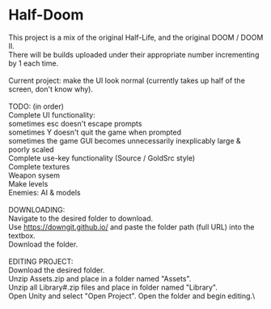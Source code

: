 # Half-Doom
This project is a mix of the original Half-Life, and the original DOOM / DOOM II.\
There will be builds uploaded under their appropriate number incrementing by 1 each time.\
\
Current project: make the UI look normal (currently takes up half of the screen, don't know why).\
\
TODO: (in order)\
Complete UI functionality:\
  sometimes esc doesn't escape prompts\
  sometimes Y doesn't quit the game when prompted\
  sometimes the game GUI becomes unnecessarily inexplicably large & poorly scaled\
Complete use-key functionality (Source / GoldSrc style)\
Complete textures\
Weapon sysem\
Make levels\
Enemies: AI & models\
\
DOWNLOADING:\
Navigate to the desired folder to download.\
Use https://downgit.github.io/ and paste the folder path (full URL) into the textbox.\
Download the folder.\
\
EDITING PROJECT:\
Download the desired folder.\
Unzip Assets.zip and place in a folder named "Assets".\
Unzip all Library#.zip files and place in folder named "Library".\
Open Unity and select "Open Project". Open the folder and begin editing.\
